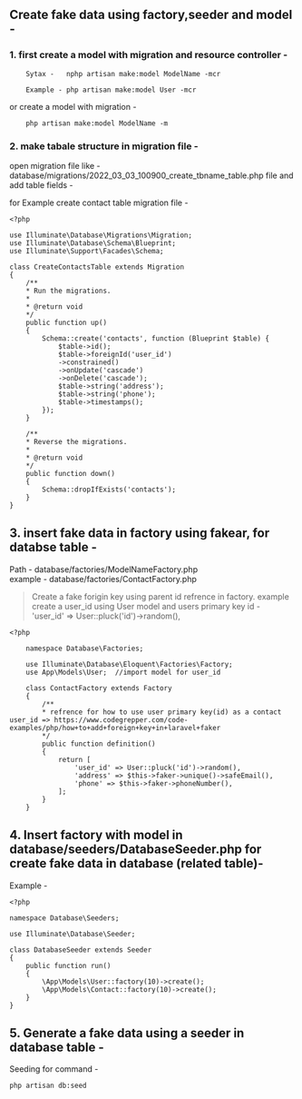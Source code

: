 ## Create fake data using factory,seeder and model -

### 1. first create a model with migration and resource controller -
        Sytax -   nphp artisan make:model ModelName -mcr  

        Example - php artisan make:model User -mcr

or create a model with migration -

        php artisan make:model ModelName -m

### 2. make tabale structure in migration file -
open migration file like -database/migrations/2022_03_03_100900_create_tbname_table.php file and add table fields -

for Example create contact table migration file -

    <?php

    use Illuminate\Database\Migrations\Migration;
    use Illuminate\Database\Schema\Blueprint;
    use Illuminate\Support\Facades\Schema;

    class CreateContactsTable extends Migration
    {
        /**
        * Run the migrations.
        *
        * @return void
        */
        public function up()
        {
            Schema::create('contacts', function (Blueprint $table) {
                $table->id();
                $table->foreignId('user_id')
                ->constrained()
                ->onUpdate('cascade')
                ->onDelete('cascade');
                $table->string('address');
                $table->string('phone');
                $table->timestamps();
            });
        }

        /**
        * Reverse the migrations.
        *
        * @return void
        */
        public function down()
        {
            Schema::dropIfExists('contacts');
        }
    }

## 3. insert fake data in factory using fakear, for databse table -
Path - database/factories/ModelNameFactory.php <br>
example - database/factories/ContactFactory.php <br>

>  Create a fake forigin key using parent id refrence in factory. example create a user_id using User model and users primary key id -<br>
>'user_id' => User::pluck('id')->random(),


    <?php

        namespace Database\Factories;

        use Illuminate\Database\Eloquent\Factories\Factory;
        use App\Models\User;  //import model for user_id

        class ContactFactory extends Factory
        {
            /**
            * refrence for how to use user primary key(id) as a contact user_id => https://www.codegrepper.com/code-examples/php/how+to+add+foreign+key+in+laravel+faker
            */
            public function definition()
            {
                return [
                    'user_id' => User::pluck('id')->random(),
                    'address' => $this->faker->unique()->safeEmail(),
                    'phone' => $this->faker->phoneNumber(),
                ];
            }
        }

## 4. Insert factory with model in database/seeders/DatabaseSeeder.php for create fake data in database (related table)-

Example - 

    <?php

    namespace Database\Seeders;

    use Illuminate\Database\Seeder;

    class DatabaseSeeder extends Seeder
    {
        public function run()
        {
            \App\Models\User::factory(10)->create();
            \App\Models\Contact::factory(10)->create();
        }
    }


## 5. Generate a fake data using a seeder in database table -

Seeding for command -

    php artisan db:seed




